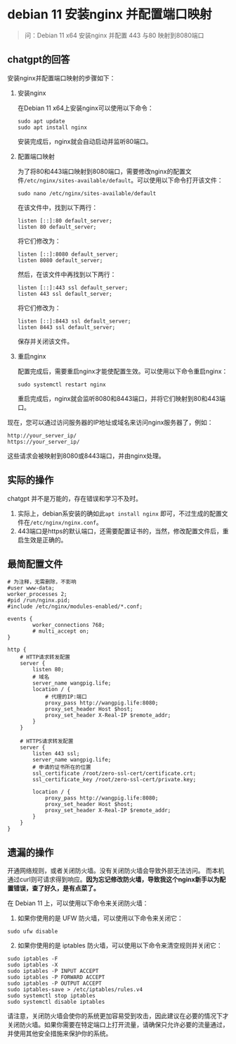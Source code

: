 # debian 11 安装nginx 并配置端口映射

> 问：Debian 11 x64 安装nginx 并配置 443 与80 映射到8080端口

## chatgpt的回答

安装nginx并配置端口映射的步骤如下：

1. 安装nginx

   在Debian 11 x64上安装nginx可以使用以下命令：

   ```
   sudo apt update
   sudo apt install nginx
   ```

   安装完成后，nginx就会自动启动并监听80端口。

2. 配置端口映射

   为了将80和443端口映射到8080端口，需要修改nginx的配置文件`/etc/nginx/sites-available/default`。可以使用以下命令打开该文件：

   ```
   sudo nano /etc/nginx/sites-available/default
   ```

   在该文件中，找到以下两行：

   ```
   listen [::]:80 default_server;
   listen 80 default_server;
   ```

   将它们修改为：

   ```
   listen [::]:8080 default_server;
   listen 8080 default_server;
   ```

   然后，在该文件中再找到以下两行：

   ```
   listen [::]:443 ssl default_server;
   listen 443 ssl default_server;
   ```

   将它们修改为：

   ```
   listen [::]:8443 ssl default_server;
   listen 8443 ssl default_server;
   ```

   保存并关闭该文件。

3. 重启nginx

   配置完成后，需要重启nginx才能使配置生效。可以使用以下命令重启nginx：

   ```
   sudo systemctl restart nginx
   ```

   重启完成后，nginx就会监听8080和8443端口，并将它们映射到80和443端口。

现在，您可以通过访问服务器的IP地址或域名来访问nginx服务器了，例如：

```
http://your_server_ip/
https://your_server_ip/
```

这些请求会被映射到8080或8443端口，并由nginx处理。

## 实际的操作
chatgpt 并不是万能的，存在错误和学习不及时。

1. 实际上，debian系安装的确如此`apt install nginx` 即可，不过生成的配置文件在`/etc/nginx/nginx.conf`。
2. 443端口是https的默认端口，还需要配置证书的，当然，修改配置文件后，重启生效是正确的。

## 最简配置文件
```text
# 为注释，无需删除，不影响
#user www-data;
worker_processes 2;
#pid /run/nginx.pid;
#include /etc/nginx/modules-enabled/*.conf;

events {
        worker_connections 768;
        # multi_accept on;
}

http {
    # HTTP请求转发配置
    server {
        listen 80;
        # 域名
        server_name wangpig.life;
        location / {
            # 代理的IP:端口
            proxy_pass http://wangpig.life:8080;
            proxy_set_header Host $host;
            proxy_set_header X-Real-IP $remote_addr;
        }
    }

    # HTTPS请求转发配置
    server {
        listen 443 ssl;
        server_name wangpig.life;
        # 申请的证书所在的位置
        ssl_certificate /root/zero-ssl-cert/certificate.crt;
        ssl_certificate_key /root/zero-ssl-cert/private.key;

        location / {
            proxy_pass http://wangpig.life:8080;
            proxy_set_header Host $host;
            proxy_set_header X-Real-IP $remote_addr;
        }
    }
}

```

## 遗漏的操作

开通网络规则，或者关闭防火墙。没有关闭防火墙会导致外部无法访问。
而本机通过curl则可请求得到响应。**因为忘记修改防火墙，导致我这个nginx新手以为配置错误，查了好久，是有点菜了。**

在 Debian 11 上，可以使用以下命令来关闭防火墙：

1. 如果你使用的是 UFW 防火墙，可以使用以下命令来关闭它：

```
sudo ufw disable
```

2. 如果你使用的是 iptables 防火墙，可以使用以下命令来清空规则并关闭它：

```
sudo iptables -F
sudo iptables -X
sudo iptables -P INPUT ACCEPT
sudo iptables -P FORWARD ACCEPT
sudo iptables -P OUTPUT ACCEPT
sudo iptables-save > /etc/iptables/rules.v4
sudo systemctl stop iptables
sudo systemctl disable iptables
```

请注意，关闭防火墙会使你的系统更加容易受到攻击，因此建议在必要的情况下才关闭防火墙。如果你需要在特定端口上打开流量，请确保只允许必要的流量通过，并使用其他安全措施来保护你的系统。